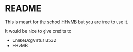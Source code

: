 # README

This is meant for the school [HHvMB](https://hhvmberlaar.be "School in Belgium") but you are free to use it.

It would be nice to give credits to
- UnlikeDogVirtual3532
- HHvMB
